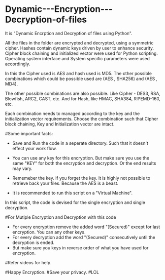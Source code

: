 # Dynamic---Encryption---Decryption-of-files

It is "Dynamic Encrption and Decryption of files using Python".

All the files in the folder are encrypted and decrypted, using a symmetric cipher.
Hashes contain dynamic keys driven by user to enhance security. 
Cipher block chaining and initialized vector were used for Python scripting. 
Operating system interface and System specific parameters were used accordingly. 

In this the Cipher used is AES and hash used is MD5. The other possible combinations which could be possible used are (AES , SHA256)  and (AES , MD4).  

The other possible combinations are also possible. Like  Cipher - DES3, RSA, Blowfish, ARC2, CAST, etc. 
And for Hash, like HMAC, SHA384, RIPEMD-160, etc.

Each combination needs to managed according to the key and the initialization vector requirements. 
Choose the combination such that Cipher block chaining, Key and Initialization vector are intact. 

#Some important facts:

- Save and Run the code in a seperate directory. Such that it doesn't effect your work flow. 

- You can use any key for this encryption. But make sure you use the same "KEY" for both the encryption and decryption. Or the end results may vary.

- Rememeber the key. If you forget the key. It is highly not possible to retrieve back your files. Because the AES is a beast. 

- It is recommended to run this script on a "Virtual Machine".  

In this script, the code is devised for the single encryption and single decryption.

#For Mutiple Encryption and Decryption with this code
- For every encryption remove the added word "(Secured)" except for last encryption. You can any other keys.
- For every decryption add the word "(Secured)" consecutively until the decryption is ended. 
- But make sure you keys in reverse order of what you have used for encryption.

#Refer videos for help. 

#Happy Encryption.
#Save your privacy. #LOL

